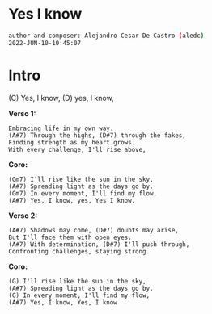 
# Yes I know

```sh
author and composer: Alejandro Cesar De Castro (aledc)
2022-JUN-10-10:45:07
```



# Intro  
(C) Yes, I know, (D) yes, I know,

__Verso 1:__  
```
Embracing life in my own way.
(A#7) Through the highs, (D#7) through the fakes,
Finding strength as my heart grows.
With every challenge, I'll rise above,
```

__Coro:__  
```
(Gm7) I'll rise like the sun in the sky,
(A#7) Spreading light as the days go by.
(Gm7) In every moment, I'll find my flow,
(A#7) Yes, I know, yes, Yes I know.
```

__Verso 2:__ 
```
(A#7) Shadows may come, (D#7) doubts may arise,
But I'll face them with open eyes.
(A#7) With determination, (D#7) I'll push through,
Confronting challenges, staying strong. 
```

 
__Coro:__  
```
(G) I'll rise like the sun in the sky,
(A#7) Spreading light as the days go by.
(G) In every moment, I'll find my flow,
(A#7) Yes, I know, Yes, I know
```
